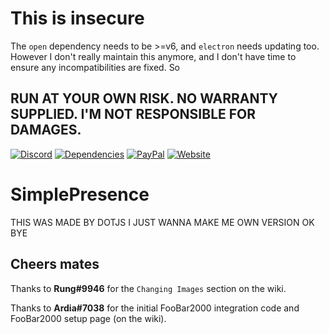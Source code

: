 # This is insecure 
The `open` dependency needs to be >=v6, and `electron` needs updating too. However I don't really maintain this anymore, and I don't have time to ensure any incompatibilities are fixed. So 

## RUN AT YOUR OWN RISK. NO WARRANTY SUPPLIED. I'M NOT RESPONSIBLE FOR DAMAGES.
[![Discord](https://img.shields.io/discord/268970339948691456.svg?style=flat-square&colorB=7289DA)](https://r.stch.tk/discord)
[![Dependencies](https://img.shields.io/david/justdotJS/EasyRPC.svg?style=flat-square)]()
[![PayPal](https://img.shields.io/badge/donate-on_liberapay-yellow.svg?style=flat-square)](https://liberapay.com/sorcerertech/)
[![Website](https://img.shields.io/badge/go_to-site-000000.svg?style=flat-square)](https://dotjs.party)

# SimplePresence
THIS WAS MADE BY DOTJS I JUST WANNA MAKE ME OWN VERSION OK BYE

## Cheers mates
Thanks to **Rung#9946** for the `Changing Images` section on the wiki.

Thanks to **Ardia#7038** for the initial FooBar2000 integration code and FooBar2000 setup page (on the wiki).
